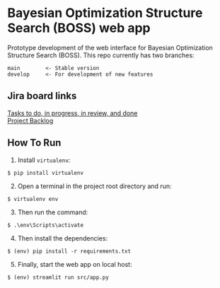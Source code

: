 # Bayesian Optimization Structure Search (BOSS) web app

Prototype development of the web interface for Bayesian Optimization Structure Search (BOSS). 
This repo currently has two branches:
```
main        <- Stable version
develop     <- For development of new features 
```
## Jira board links
[Tasks to do, in progress, in review, and done](https://cest-boss.atlassian.net/jira/software/c/projects/BOSS/boards/1?selectedIssue=BOSS-5)\
[Project Backlog](https://cest-boss.atlassian.net/jira/software/c/projects/BOSS/boards/1/backlog?atlOrigin=eyJpIjoiMGUyZjlmNmI0ZTUxNDY0NThhMWE0YTdmMWEyNjkxZmUiLCJwIjoiaiJ9)

## How To Run
1. Install `virtualenv`:
```
$ pip install virtualenv
```

2. Open a terminal in the project root directory and run:
```
$ virtualenv env
```

3. Then run the command:
```
$ .\env\Scripts\activate
```

4. Then install the dependencies:
```
$ (env) pip install -r requirements.txt
```

5. Finally, start the web app on local host:
```
$ (env) streamlit run src/app.py
```